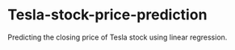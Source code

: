 # Tesla-stock-price-prediction
Predicting the closing price of Tesla stock using linear regression.
